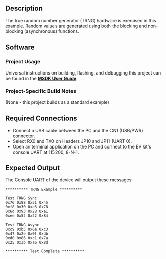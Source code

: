 ## Description

The true random number generator (TRNG) hardware is exercised in this example.  Random values are generated using both the blocking and non-blocking (asynchronous) functions.

## Software

### Project Usage

Universal instructions on building, flashing, and debugging this project can be found in the **[MSDK User Guide](https://analogdevicesinc.github.io/msdk/USERGUIDE/)**.

### Project-Specific Build Notes

(None - this project builds as a standard example)

## Required Connections

-   Connect a USB cable between the PC and the CN1 (USB/PWR) connector.
-   Select RX0 and TX0 on Headers JP10 and JP11 (UART 0).
-   Open an terminal application on the PC and connect to the EV kit's console UART at 115200, 8-N-1.

## Expected Output

The Console UART of the device will output these messages:

```
********** TRNG Example **********

Test TRNG Sync
0x76 0x88 0x51 0x45
0xf8 0x30 0xe3 0x78
0x6d 0x93 0x28 0xa1
0xee 0x52 0x22 0x84

Test TRNG Async
0xc9 0xb5 0x6a 0xc3
0x47 0x2e 0x0f 0xdb
0xd0 0x86 0xc1 0x7a
0x25 0x3b 0xa6 0x8d

********** Test Complete **********
```